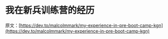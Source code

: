 # 我在新兵训练营的经历

原文：[https://dev.to/malcolmmark/my-experience-in-pre-boot-camp-kgn](https://dev.to/malcolmmark/my-experience-in-pre-boot-camp-kgn)